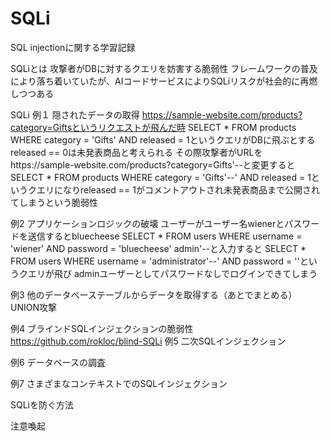 # SQLi
SQL injectionに関する学習記録

SQLiとは
攻撃者がDBに対するクエリを妨害する脆弱性
フレームワークの普及により落ち着いていたが、AIコードサービスによりSQLiリスクが社会的に再燃しつつある


SQLi
例１ 隠されたデータの取得
https://sample-website.com/products?category=Giftsというリクエストが飛んだ時
SELECT * FROM products WHERE category = 'Gifts' AND released = 1というクエリがDBに飛ぶとする released == 0は未発表商品と考えられる
その際攻撃者がURLをhttps://sample-website.com/products?category=Gifts'--と変更すると
SELECT * FROM products WHERE category = 'Gifts'--' AND released = 1というクエリになりreleased == 1がコメントアウトされ未発表商品まで公開されてしまうという脆弱性

例2  アプリケーションロジックの破壊
ユーザーがユーザー名wienerとパスワードを送信するとbluecheese
SELECT * FROM users WHERE username = 'wiener' AND password = 'bluecheese'
admin'--と入力すると
SELECT * FROM users WHERE username = 'administrator'--' AND password = ''というクエリが飛び
adminユーザーとしてパスワードなしでログインできてしまう

例3  他のデータベーステーブルからデータを取得する（あとでまとめる）
UNION攻撃

例4  ブラインドSQLインジェクションの脆弱性
https://github.com/rokloc/blind-SQLi
例5  二次SQLインジェクション

例6  データベースの調査

例7  さまざまなコンテキストでのSQLインジェクション



SQLiを防ぐ方法



注意喚起
